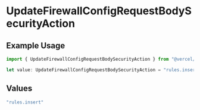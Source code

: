 # UpdateFirewallConfigRequestBodySecurityAction

## Example Usage

```typescript
import { UpdateFirewallConfigRequestBodySecurityAction } from "@vercel/sdk/models/updatefirewallconfigop.js";

let value: UpdateFirewallConfigRequestBodySecurityAction = "rules.insert";
```

## Values

```typescript
"rules.insert"
```